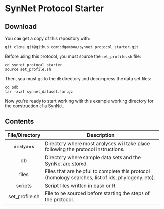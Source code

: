 # SynNet Protocol Starter



## Download

You can get a copy of this repository with:

    git clone git@github.com:sdgamboa/synnet_protocol_starter.git
    
Before using this protocol, you must source the `set_profile.sh` file:

    cd synnet_protocol_starter
    source set_profile.sh

Then, you must go to the `db` directory and decompress the data set files:

    cd $db
    tar -xvzf synnet_dataset.tar.gz

Now you're ready to start working with this example working directory for the 
construction of a SynNet.

## Contents

| File/Directory | Description |
| :------------: | ----------- |
| analyses | Directory where most analyses will take place following the protocol instructions. |
| db | Directory where sample data sets and the SynNet are stored. |
| files | Files that are helpful to complete this protocol (homology searches, list of ids, phylogeny, etc). |
| scripts | Script files written in bash or R. |
| set_profile.sh | File to be sourced before starting the steps of the protocol. |

